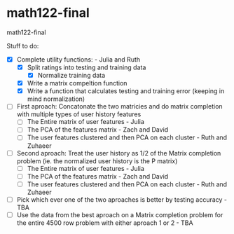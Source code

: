 # math122-final
math122-final

Stuff to do:

- [x] Complete utility functions: - Julia and Ruth
  - [x] Split ratings into testing and training data
    - [x] Normalize training data 
  - [x] Write a matrix compeltion function
  - [x] Write a function that calculates testing and training error (keeping in mind normalization)
- [ ] First aproach: Concatonate the two matricies and do matrix completion with multiple types of user history features
  - [ ] The Entire matrix of user features - Julia
  - [ ] The PCA of the features matrix - Zach and David
  - [ ] The user features clustered and then PCA on each cluster - Ruth and Zuhaeer
- [ ] Second aproach: Treat the user history as 1/2 of the Matrix completion problem (ie. the normalized user history is the P matrix)
  - [ ] The Entire matrix of user features - Julia
  - [ ] The PCA of the features matrix - Zach and David
  - [ ] The user features clustered and then PCA on each cluster - Ruth and Zuhaeer
- [ ] Pick which ever one of the two aproaches is better by testing accuracy - TBA 
- [ ] Use the data from the best aproach on a Matrix completion problem for the entire 4500 row problem with either aproach 1 or 2 - TBA
